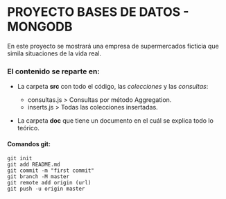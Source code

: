 ﻿# PROYECTO BASES DE DATOS - MONGODB
En este proyecto se mostrará una empresa de supermercados ficticia que simila situaciones de la vida real.
### El contenido se reparte en:
- La carpeta **src** con todo el código, las *colecciones* y las *consultas*:
  - consultas.js > Consultas por método Aggregation.
  - inserts.js > Todas las colecciones insertadas.

- La carpeta **doc** que tiene un documento en el cuál se explica todo lo teórico.

#### Comandos git:
```
git init
git add README.md
git commit -m "first commit"
git branch -M master
git remote add origin (url)
git push -u origin master
```
